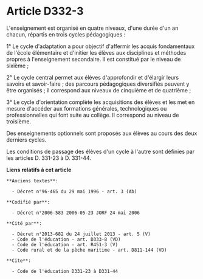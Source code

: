 # Article D332-3

L'enseignement est organisé en quatre niveaux, d'une durée d'un an chacun, répartis en trois cycles pédagogiques :

1° Le cycle d'adaptation a pour objectif d'affermir les acquis fondamentaux de l'école élémentaire et d'initier les élèves
aux disciplines et méthodes propres à l'enseignement secondaire. Il est constitué par le niveau de sixième ;

2° Le cycle central permet aux élèves d'approfondir et d'élargir leurs savoirs et savoir-faire ; des parcours pédagogiques
diversifiés peuvent y être organisés ; il correspond aux niveaux de cinquième et de quatrième ;

3° Le cycle d'orientation complète les acquisitions des élèves et les met en mesure d'accéder aux formations générales,
technologiques ou professionnelles qui font suite au collège. Il correspond au niveau de troisième.

Des enseignements optionnels sont proposés aux élèves au cours des deux derniers cycles.

Les conditions de passage des élèves d'un cycle à l'autre sont définies par les articles D. 331-23 à D. 331-44.

**Liens relatifs à cet article**

	**Anciens textes**:

	  - Décret n°96-465 du 29 mai 1996 - art. 3 (Ab)

	**Codifié par**:

	  - Décret n°2006-583 2006-05-23 JORF 24 mai 2006

	**Cité par**:

	  - Décret n°2013-682 du 24 juillet 2013 - art. 5 (V)
	  - Code de l'éducation - art. D333-8 (VD)
	  - Code de l'éducation - art. R451-3 (V)
	  - Code rural et de la pêche maritime - art. D811-144 (VD)

	**Cite**:

	  - Code de l'éducation D331-23 à D331-44
